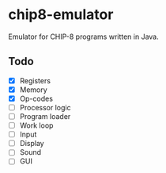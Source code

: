 # chip8-emulator
Emulator for CHIP-8 programs written in Java.
## Todo
- [x] Registers
- [x] Memory
- [x] Op-codes
- [ ] Processor logic
- [ ] Program loader
- [ ] Work loop
- [ ] Input
- [ ] Display
- [ ] Sound
- [ ] GUI
